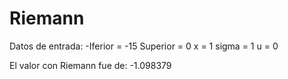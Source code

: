 # Riemann
Datos de entrada:
-Iferior = -15
Superior = 0
x = 1
sigma = 1
u = 0

El valor con Riemann fue de: -1.098379
